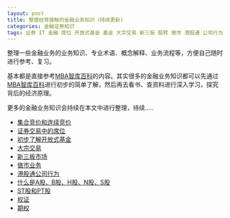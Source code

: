 ```yaml
---
layout: post
title: 整理经常接触的金融业务知识（持续更新)
categories: 金融证券知识
tags: 证券 IT 金融 席位 开放式基金 基金 大宗交易 新三板 股转 做市 港股通 公司行为 A股 B股 H股 N股 S股 ST股 PT股 权证
---
```


整理一些金融业务的业务知识、专业术语、概念解释、业务流程等，方便自己随时进行参考、复习。

基本都是直接参考[MBA智库百科](http://wiki.mbalib.com/wiki/%E9%A6%96%E9%A1%B5)的内容。其实很多的金融业务知识都可以先通过[MBA智库百科](http://wiki.mbalib.com/wiki/%E9%A6%96%E9%A1%B5)进行初步的简单了解，然后再去看书、查资料进行深入学习，探究背后的经济原理。

更多的金融业务知识会持续在本文中进行整理，待续.....

* [集合竞价和连续竞价](http://www.xumenger.com/finance-bid-20160123/)
* [证券交易中的席位](http://www.xumenger.com/finance-seat-20160123/)
* [初步了解开放式基金](http://www.xumenger.com/finance-fund-20160126/)
* [大宗交易](https://github.com/xumenger/xumenger.github.io/blob/master/download/20160203/01-Block-Trade.md)
* [新三板市场](https://github.com/xumenger/xumenger.github.io/blob/master/download/20160203/02-New-OTC-Market.md)
* [做市业务](https://github.com/xumenger/xumenger.github.io/blob/master/download/20160203/03-make-a-market.md)
* [港股通公司行为](https://github.com/xumenger/xumenger.github.io/blob/master/download/20160203/04-company-behavior.md)
* [什么是A股、B股、H股、N股、S股](https://github.com/xumenger/xumenger.github.io/blob/master/download/20160203/05-ABHNS-stock.md)
* [ST股和PT股](https://github.com/xumenger/xumenger.github.io/blob/master/download/20160203/06-ST-PT.md)
* [权证](https://github.com/xumenger/xumenger.github.io/blob/master/download/20160203/07-Warrant.md)
* [期权](https://github.com/xumenger/xumenger.github.io/blob/master/download/20160203/08-option.md)
